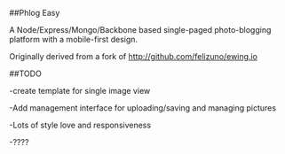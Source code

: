##Phlog Easy

A Node/Express/Mongo/Backbone based single-paged photo-blogging platform with a mobile-first design.

Originally derived from a fork of http://github.com/felizuno/ewing.io

##TODO

-create template for single image view

-Add management interface for uploading/saving and managing pictures

-Lots of style love and responsiveness

-????


